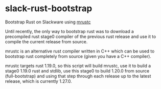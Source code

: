 slack-rust-bootstrap
====================

Bootstrap Rust on Slackware using [mrustc](https://github.com/thepowersgang/mrustc)

Until recently, the only way to bootstrap rust was to download a precompiled
rust stage0 compiler of the previous rust release and use it to compile the
current release from source.

mrustc is an alternative rust compiler written in C++ which can be used to
bootstrap rust completely from source (given you have a C++ compiler).

mrustc targets rust 1.19.0, so this script will build mrustc, use it to build a
stage0 1.19.0 rust and stdlib, use this stage0 to build 1.20.0 from source
(full-bootstrap) and using that step through each release up to the latest
release, which is currently 1.27.0.
